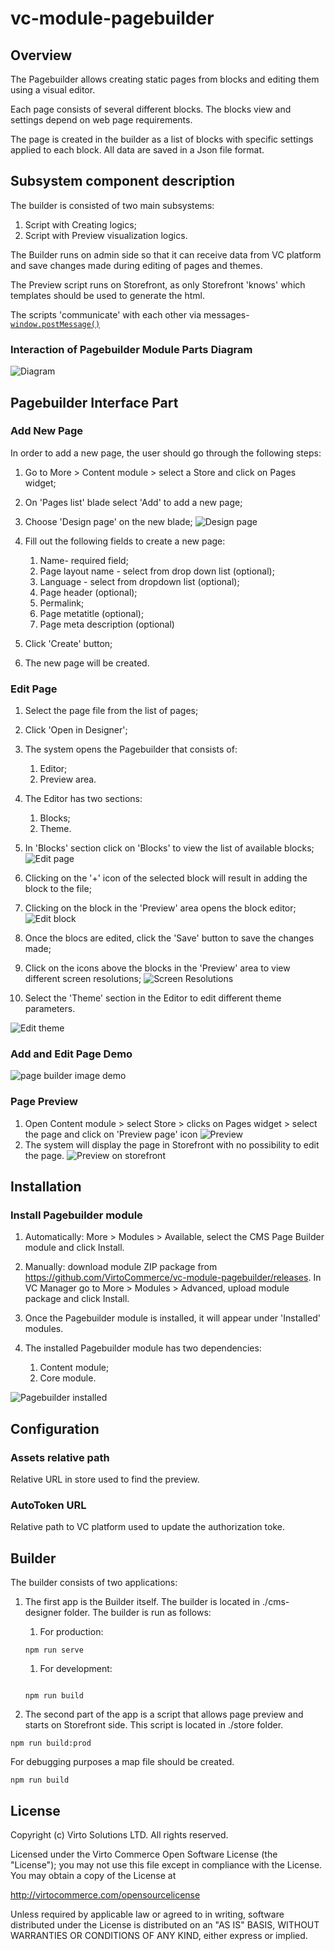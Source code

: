 # vc-module-pagebuilder

## Overview

The Pagebuilder allows creating static pages from blocks and editing them using a visual editor.

Each page consists of several different blocks. The blocks view and settings depend on web page requirements.

The page is created in the builder as a list of blocks with specific settings applied to each block. All data are saved in a Json file format.

## Subsystem component description

The builder is consisted of two main subsystems:

1. Script with Creating logics;
1. Script with Preview visualization logics.

The Builder runs on admin side so that it can receive data from VC platform and save changes made during editing of pages and themes.

The Preview script runs on Storefront, as only Storefront 'knows' which templates should be used to generate the html.

The scripts 'communicate' with each other via messages- [`window.postMessage()`](https://developer.mozilla.org/en-US/docs/Web/API/Window/postMessage)

### Interaction of Pagebuilder Module Parts Diagram

![Diagram](docs/media/screen-page-builder-1.png)

## Pagebuilder Interface Part

### Add New Page

In order to add a new page, the user should go through the following steps:

1. Go to More > Content module > select a Store and click on Pages widget;
1. On 'Pages list' blade select 'Add' to add a new page;
1. Choose 'Design page' on the new blade;
![Design page](docs/media/screen-add-page.png)
1. Fill out the following fields to create a new page:

   1. Name- required field;
   1. Page layout name - select from drop down list (optional);
   1. Language - select from dropdown list (optional);
   1. Page header (optional);
   1. Permalink;
   1. Page metatitle (optional);
   1. Page meta description (optional)
1. Click 'Create' button;
1. The new page will be created.

### Edit Page

1. Select the page file from the list of pages;
1. Click 'Open in Designer';
1. The system opens the Pagebuilder that consists of:

   1. Editor;
   1. Preview area.
1. The Editor has two sections:

   1. Blocks;
   1. Theme.
1. In 'Blocks' section click on 'Blocks' to view the list of available blocks;
![Edit page](docs/media/screen-preview-edit-page.png)
1. Clicking on the '+' icon of the selected block will result in adding the block to the file;
1. Clicking on the block in the 'Preview' area opens the block editor;
![Edit block](docs/media/screen-edit-block.png)
1. Once the blocs are edited, click the 'Save' button to save the changes made;
1. Click on the icons above the blocks in the 'Preview' area to view different screen resolutions;
![Screen Resolutions](docs/media/screen-resolutions.png)
1. Select the 'Theme' section in the Editor to edit different theme parameters.

![Edit theme](docs/media/screen-edit-theme.png)

### Add and Edit Page Demo
![page builder image demo](https://github.com/VirtoCommerce/vc-module-pagebuilder/blob/dev/page-builder-demo.gif?raw=true)

### Page Preview

1. Open Content module > select Store > clicks on Pages widget > select the page and click on 'Preview page' icon
![Preview](docs/media/screen-preview-page.png)
1. The system will display the page in Storefront with no possibility to edit the page.
![Preview on storefront](docs/media/screen-preview-on-store.png)

## Installation

### Install Pagebuilder module

1. Automatically: More > Modules > Available, select the CMS Page Builder module and click Install.
1. Manually: download module ZIP package from https://github.com/VirtoCommerce/vc-module-pagebuilder/releases. In VC Manager go to More > Modules > Advanced, upload module package and click Install.
1. Once the Pagebuilder module is installed, it will appear under 'Installed' modules.
1. The installed Pagebuilder module has two dependencies:

   1. Content module;
   1. Core module.

![Pagebuilder installed](docs/media/screen-cms-pagebuilder.png)

## Configuration

### Assets relative path

Relative URL in store used to find the preview.

### AutoToken URL

Relative path to VC platform used to update the authorization toke.

## Builder

The builder consists of two applications: 

1. The first app is the Builder itself. The builder is located in ./cms-designer folder.
The builder is run as follows:

   1. For production:
     ```
     npm run serve
     ```
    1. For development:

     ``` 

     npm run build

     ``` 
1. The second part of the app is a script that allows page preview and starts on Storefront side. This script is located in ./store folder.

``` 
npm run build:prod
```
For debugging purposes a map file should be created.

``` 
npm run build
```

## License

Copyright (c) Virto Solutions LTD. All rights reserved.

Licensed under the Virto Commerce Open Software License (the "License"); you may not use this file except in compliance with the License. You may obtain a copy of the License at

http://virtocommerce.com/opensourcelicense

Unless required by applicable law or agreed to in writing, software distributed under the License is distributed on an "AS IS" BASIS, WITHOUT WARRANTIES OR CONDITIONS OF ANY KIND, either express or implied.